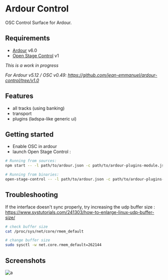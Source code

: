 # Ardour Control

OSC Control Surface for Ardour.

## Requirements

- [Ardour](http://ardour.org/) v6.0
- [Open Stage Control](https://github.com/jean-emmanuel/open-stage-control) v1


*This is a work in progress*

*For Ardour v5.12 / OSC v0.49: https://github.com/jean-emmanuel/ardour-control/tree/v1.0*

## Features

- all tracks (using banking)
- transport
- plugins (ladspa-like generic ui)

## Getting started

- Enable OSC in ardour
- launch Open Stage Control :

```bash
# Running from sources:
npm start -- -l path/to/ardour.json -c path/to/ardour-plugins-module.js -s 127.0.0.1:3819

# Running from binaries:
open-stage-control -- -l path/to/ardour.json -c path/to/ardour-plugins-module.js -s 127.0.0.1:3819

```

## Troubleshooting

If the interface doesn't sync properly, try increasing the udp buffer size :
https://www.systutorials.com/241303/how-to-enlarge-linux-udp-buffer-size/
```bash
# check buffer size
cat /proc/sys/net/core/rmem_default

# change buffer size
sudo sysctl -w net.core.rmem_default=262144


```
## Screenshots

![a](https://user-images.githubusercontent.com/5261671/80501610-eb489880-896f-11ea-86bc-82c5c40ffeb2.png)

